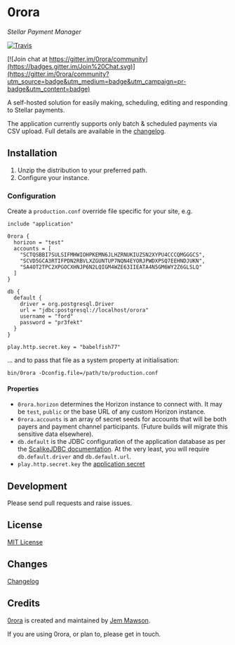 # 0rora

_Stellar Payment Manager_

[![Travis](https://img.shields.io/travis/0rora/0rora.svg?style=plastic)](https://travis-ci.org/0rora/0rora)



[![Join chat at https://gitter.im/0rora/community](https://badges.gitter.im/Join%20Chat.svg)](https://gitter.im/0rora/community?utm_source=badge&utm_medium=badge&utm_campaign=pr-badge&utm_content=badge)

A self-hosted solution for easily making, scheduling, editing and responding to Stellar payments.

The application currently supports only batch & scheduled payments via CSV upload. Full details are available in the 
[changelog](CHANGELOG.md).


## Installation

1. Unzip the distribution to your preferred path.
2. Configure your instance.

### Configuration

Create a `production.conf` override file specific for your site, e.g.

```hocon
include "application"

0rora {
  horizon = "test"
  accounts = [
    "SCTQSBBI7SULSIFMHWIOHPKEMN6JLHZRNUKIUZSN2XYPU4CCCQMGGGCS",
    "SCVD5GCA3RTIFPDN2RBVLXZGUNTUP7NQN4EYORJPWDXPSQ7EEHNDJUKN",
    "SA4OT2TPC2XPGOCXHNJP6N2LQIGM4WZE63IIEATA4N5GM6WY2Z6GLSLQ"
  ]
}

db {
  default {
    driver = org.postgresql.Driver
    url = "jdbc:postgresql://localhost/orora"
    username = "ford"
    password = "pr3fekt"
  }
}

play.http.secret.key = "babelfish77"
```

... and to pass that file as a system property at initialisation:

`bin/0rora -Dconfig.file=/path/to/production.conf`


#### Properties

- `0rora.horizon` determines the Horizon instance to connect with. It may be `test`, `public` or the base URL of any 
    custom Horizon instance. 
- `0rora.accounts` is an array of secret seeds for accounts that will be both payers and payment channel participants.
    (Future builds will migrate this sensitive data elsewhere).
- `db.default` is the JDBC configuration of the application database as per the [ScalikeJDBC documentation](http://scalikejdbc.org/documentation/configuration.html#scalikejdbc-config).
    At the very least, you will require `db.default.driver` and `db.default.url`.
- `play.http.secret.key` the [application secret](https://www.playframework.com/documentation/2.7.x/ApplicationSecret)


## Development

Please send pull requests and raise issues.

## License

[MIT License](LICENSE.txt)

## Changes

[Changelog](CHANGELOG.md)

## Credits

[0rora](https://0rora.com/) is created and maintained by [Jem Mawson](https://keybase.io/jem).

If you are using 0rora, or plan to, please get in touch. 
